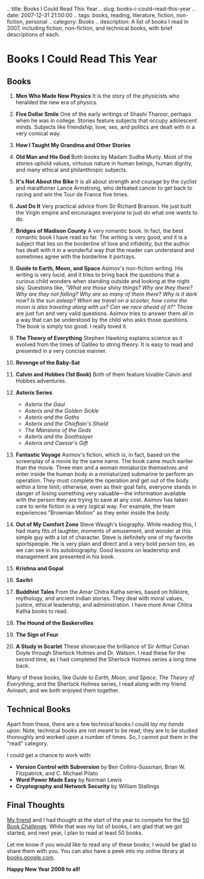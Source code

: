 .. title: Books I Could Read This Year
.. slug: books-i-could-read-this-year
.. date: 2007-12-31 21:50:00
.. tags: books, reading, literature, fiction, non-fiction, personal
.. category: Books
.. description: A list of books I read in 2007, including fiction, non-fiction, and technical books, with brief descriptions of each.

# Books I Could Read This Year

## Books

1. **Men Who Made New Physics**
    It is the story of the physicists who heralded the new era of physics.

2. **Five Dollar Smile**
    One of the early writings of Shashi Tharoor, perhaps when he was in college. Stories feature subjects that occupy adolescent minds. Subjects like friendship, love, sex, and politics are dealt with in a very comical way.

3. **How I Taught My Grandma and Other Stories**

4. **Old Man and His God**
    Both books by Madam Sudha Murty. Most of the stories uphold values, virtuous nature in human beings, human dignity, and many ethical and philanthropic subjects.

5. **It's Not About the Bike**
    It is all about strength and courage by the cyclist and marathoner Lance Armstrong, who defeated cancer to get back to racing and win the Tour de France five times.

6. **Just Do It**
    Very practical advice from Sir Richard Branson. He just built the Virgin empire and encourages everyone to just do what one wants to do.

7. **Bridges of Madison County**
    A very romantic book. In fact, the best romantic book I have read so far. The writing is very good, and it is a subject that lies on the borderline of love and infidelity, but the author has dealt with it in a wonderful way that the reader can understand and sometimes agree with the borderline it portrays.

8. **Guide to Earth, Moon, and Space**
    Asimov's non-fiction writing. His writing is very lucid, and it tries to bring back the questions that a curious child wonders when standing outside and looking at the night sky. Questions like, *"What are those shiny things? Why are they there? Why are they not falling? Why are so many of them there? Why is it dark now? Is the sun asleep? When we travel on a scooter, how come the moon is also traveling along with us? Can we race ahead of it?"* Those are just fun and very valid questions. Asimov tries to answer them all in a way that can be understood by the child who asks those questions. The book is simply too good. I really loved it.

9. **The Theory of Everything**
    Stephen Hawking explains science as it evolved from the times of Galileo to string theory. It is easy to read and presented in a very concise manner.

10. **Revenge of the Baby-Sat**

11. **Calvin and Hobbes (1st Book)**
     Both of them feature lovable Calvin and Hobbes adventures.

12. **Asterix Series**
     - *Asterix the Gaul*
     - *Asterix and the Golden Sickle*
     - *Asterix and the Goths*
     - *Asterix and the Chieftain's Shield*
     - *The Mansions of the Gods*
     - *Asterix and the Soothsayer*
     - *Asterix and Caesar's Gift*

13. **Fantastic Voyage**
     Asimov's fiction, which is, in fact, based on the screenplay of a movie by the same name. The book came much earlier than the movie. Three men and a woman miniaturize themselves and enter inside the human body in a miniaturized submarine to perform an operation. They must complete the operation and get out of the body within a time limit; otherwise, even as their goal fails, everyone stands in danger of losing something very valuable—the information available with the person they are trying to save at any cost.
     Asimov has taken care to write fiction in a very logical way. For example, the team experiences "Brownian Motion" as they enter inside the body.

14. **Out of My Comfort Zone**
     Steve Waugh's biography. While reading this, I had many fits of laughter, moments of amusement, and wonder at this simple guy with a lot of character. Steve is definitely one of my favorite sportspeople. He is very plain and direct and a very bold person too, as we can see in his autobiography. Good lessons on leadership and management are presented in his book.

15. **Krishna and Gopal**

16. **Savitri**

17. **Buddhist Tales**
     From the Amar Chitra Katha series, based on folklore, mythology, and ancient Indian stories. They deal with moral values, justice, ethical leadership, and administration.
     I have more Amar Chitra Katha books to read.

18. **The Hound of the Baskervilles**

19. **The Sign of Four**

20. **A Study in Scarlet**
     These showcase the brilliance of Sir Arthur Conan Doyle through Sherlock Holmes and Dr. Watson. I read these for the second time, as I had completed the Sherlock Holmes series a long time back.

Many of these books, like *Guide to Earth, Moon, and Space*, *The Theory of Everything*, and the Sherlock Holmes series, I read along with my friend Avinash, and we both enjoyed them together.

## Technical Books

Apart from these, there are a few technical books I could *lay my hands upon*. Note, technical books are not meant to be read; they are to be studied thoroughly and worked upon a number of times. So, I cannot put them in the "read" category.

I could get a chance to work with:
- **Version Control with Subversion** by Ben Collins-Sussman, Brian W. Fitzpatrick, and C. Michael Pilato
- **Word Power Made Easy** by Norman Lewis
- **Cryptography and Network Security** by William Stallings

## Final Thoughts

[My friend](http://aarthimuralidharan.blogspot.com) and I had thought at the start of the year to compete for the [50 Book Challenge](http://www.livejournal.com/community/50bookchallenge). While that was my list of books, I am glad that we got started, and next year, I plan to read at least 50 books.

Let me know if you would like to read any of these books; I would be glad to share them with you. You can also have a peek into my online library at [books.google.com](http://books.google.co.in/books?as_list=BDQiZH8QQiLL-oPzi3N_xARoUPZY8CAHGfBKJvMKvuOm5YfglkA8).

**Happy New Year 2008 to all!**

